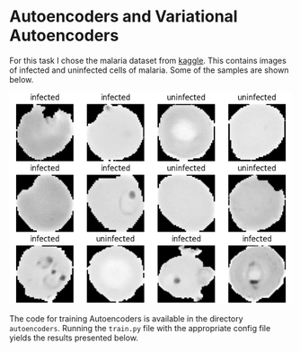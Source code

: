 # Autoencoders and Variational Autoencoders

For this task I chose the malaria dataset from [kaggle](https://www.kaggle.com/datasets/iarunava/cell-images-for-detecting-malaria). This contains images of infected and uninfected cells of malaria. Some of the samples are shown below.

![samples](figures/malaria_samples.png)

The code for training Autoencoders is available in the directory `autoencoders`. Running the `train.py` file with the appropriate config file yields the results presented below.

